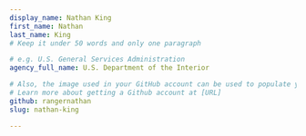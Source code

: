 ```yaml
---
display_name: Nathan King
first_name: Nathan
last_name: King
# Keep it under 50 words and only one paragraph

# e.g. U.S. General Services Administration
agency_full_name: U.S. Department of the Interior

# Also, the image used in your GitHub account can be used to populate your digital.gov profile photo.
# Learn more about getting a Github account at [URL]
github: rangernathan
slug: nathan-king

---
```

